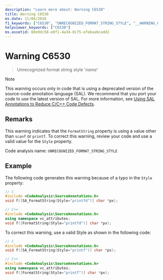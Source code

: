 ```yaml
---
description: "Learn more about: Warning C6530"
title: Warning C6530
ms.date: 11/04/2016
f1_keywords: ["C6530", "UNRECOGNIZED_FORMAT_STRING_STYLE", "__WARNING_UNRECOGNIZED_FORMAT_STRING_STYLE"]
helpviewer_keywords: ["C6530"]
ms.assetid: 60e9dc58-e0f1-4a34-8c75-efebaa6cadd2
---
```

# Warning C6530

> Unrecognized format string style '*name*'

> [!NOTE]
> This warning occurs only in code that is using a deprecated version of the source-code annotation language (SAL). We recommend that you port your code to use the latest version of SAL. For more information, see [Using SAL Annotations to Reduce C/C++ Code Defects](../code-quality/using-sal-annotations-to-reduce-c-cpp-code-defects.md).

## Remarks

This warning indicates that the `FormatString` property is using a value other than `scanf` or `printf`. To correct this warning, review your code and use a valid value for the `Style` property.

Code analysis name: `UNRECOGNIZED_FORMAT_STRING_STYLE`

## Example

The following code generates this warning because of a typo in the `Style` property:

```cpp
// C
#include <CodeAnalysis\SourceAnnotations.h>
void f([SA_FormatString(Style="printfd")] char *px);

// C++
#include <CodeAnalysis\SourceAnnotations.h>
using namespace vc_attributes;
void f([FormatString(Style="printfd")] char *px);
```

To correct this warning, use a valid Style as shown in the following code:

```cpp
// C
#include <CodeAnalysis\SourceAnnotations.h>
void f([SA_FormatString(Style="printf")] char *px);

// C++
#include <CodeAnalysis\SourceAnnotations.h>
using namespace vc_attributes;
void f([FormatString(Style="printf")] char *px);
```
